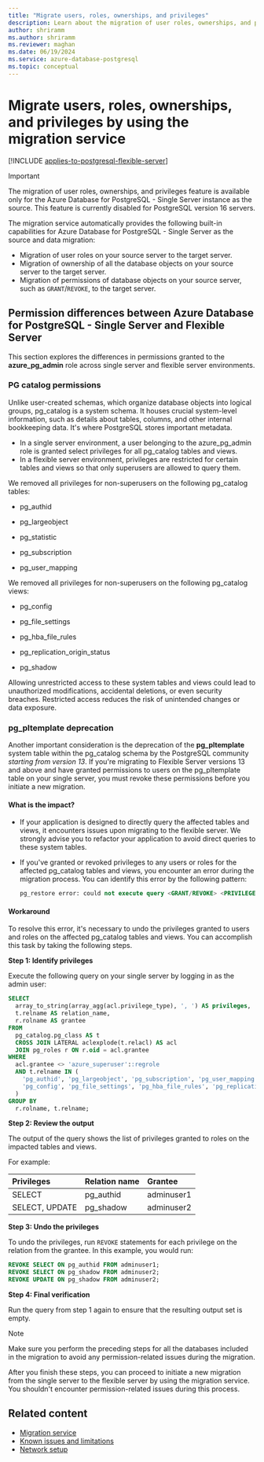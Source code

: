 ```yaml
---
title: "Migrate users, roles, ownerships, and privileges"
description: Learn about the migration of user roles, ownerships, and privileges along with schema and data for the migration service in Azure Database for PostgreSQL.
author: shriramm
ms.author: shriramm
ms.reviewer: maghan
ms.date: 06/19/2024
ms.service: azure-database-postgresql
ms.topic: conceptual
---
```


# Migrate users, roles, ownerships, and privileges by using the migration service

[!INCLUDE [applies-to-postgresql-flexible-server](~/reusable-content/ce-skilling/azure/includes/postgresql/includes/applies-to-postgresql-flexible-server.md)]

> [!IMPORTANT]  
> The migration of user roles, ownerships, and privileges feature is available only for the Azure Database for PostgreSQL - Single Server instance as the source. This feature is currently disabled for PostgreSQL version 16 servers.

The migration service automatically provides the following built-in capabilities for Azure Database for PostgreSQL - Single Server as the source and data migration:

- Migration of user roles on your source server to the target server.
- Migration of ownership of all the database objects on your source server to the target server.
- Migration of permissions of database objects on your source server, such as `GRANT`/`REVOKE`, to the target server.

## Permission differences between Azure Database for PostgreSQL - Single Server and Flexible Server

This section explores the differences in permissions granted to the **azure_pg_admin** role across single server and flexible server environments.

### PG catalog permissions

Unlike user-created schemas, which organize database objects into logical groups, pg_catalog is a system schema. It houses crucial system-level information, such as details about tables, columns, and other internal bookkeeping data. It's where PostgreSQL stores important metadata.

- In a single server environment, a user belonging to the azure_pg_admin role is granted select privileges for all pg_catalog tables and views.
- In a flexible server environment, privileges are restricted for certain tables and views so that only superusers are allowed to query them.

We removed all privileges for non-superusers on the following pg_catalog tables:

- pg_authid

- pg_largeobject

- pg_statistic

- pg_subscription

- pg_user_mapping

We removed all privileges for non-superusers on the following pg_catalog views:

- pg_config

- pg_file_settings

- pg_hba_file_rules

- pg_replication_origin_status

- pg_shadow

Allowing unrestricted access to these system tables and views could lead to unauthorized modifications, accidental deletions, or even security breaches. Restricted access reduces the risk of unintended changes or data exposure.

### pg_pltemplate deprecation

Another important consideration is the deprecation of the **pg_pltemplate** system table within the pg_catalog schema by the PostgreSQL community *starting from version 13*. If you're migrating to Flexible Server versions 13 and above and have granted permissions to users on the pg_pltemplate table on your single server, you must revoke these permissions before you initiate a new migration.

#### What is the impact?

- If your application is designed to directly query the affected tables and views, it encounters issues upon migrating to the flexible server. We strongly advise you to refactor your application to avoid direct queries to these system tables.
- If you've granted or revoked privileges to any users or roles for the affected pg_catalog tables and views, you encounter an error during the migration process. You can identify this error by the following pattern:

  ```sql
  pg_restore error: could not execute query <GRANT/REVOKE> <PRIVILEGES> on <affected TABLE/VIEWS> to <user>.
  ```

#### Workaround

To resolve this error, it's necessary to undo the privileges granted to users and roles on the affected pg_catalog tables and views. You can accomplish this task by taking the following steps.

**Step 1: Identify privileges**

Execute the following query on your single server by logging in as the admin user:

```sql
SELECT
  array_to_string(array_agg(acl.privilege_type), ', ') AS privileges,
  t.relname AS relation_name, 
  r.rolname AS grantee
FROM
  pg_catalog.pg_class AS t
  CROSS JOIN LATERAL aclexplode(t.relacl) AS acl
  JOIN pg_roles r ON r.oid = acl.grantee
WHERE
  acl.grantee <> 'azure_superuser'::regrole
  AND t.relname IN (
    'pg_authid', 'pg_largeobject', 'pg_subscription', 'pg_user_mapping', 'pg_statistic',
    'pg_config', 'pg_file_settings', 'pg_hba_file_rules', 'pg_replication_origin_status', 'pg_shadow', 'pg_pltemplate'
  )
GROUP BY
  r.rolname, t.relname;

```

**Step 2: Review the output**

The output of the query shows the list of privileges granted to roles on the impacted tables and views.

For example:

| Privileges | Relation name | Grantee |
| :--- |:--- |:--- | 
| SELECT | pg_authid | adminuser1 |
| SELECT, UPDATE |pg_shadow | adminuser2 |

**Step 3: Undo the privileges**

To undo the privileges, run `REVOKE` statements for each privilege on the relation from the grantee. In this example, you would run:

```sql
REVOKE SELECT ON pg_authid FROM adminuser1;
REVOKE SELECT ON pg_shadow FROM adminuser2;
REVOKE UPDATE ON pg_shadow FROM adminuser2;
```

**Step 4: Final verification**

Run the query from step 1 again to ensure that the resulting output set is empty.

> [!NOTE]
> Make sure you perform the preceding steps for all the databases included in the migration to avoid any permission-related issues during the migration.

After you finish these steps, you can proceed to initiate a new migration from the single server to the flexible server by using the migration service. You shouldn't encounter permission-related issues during this process.

## Related content

- [Migration service](concepts-migration-service-postgresql.md)
- [Known issues and limitations](concepts-known-issues-migration-service.md)
- [Network setup](how-to-network-setup-migration-service.md)
